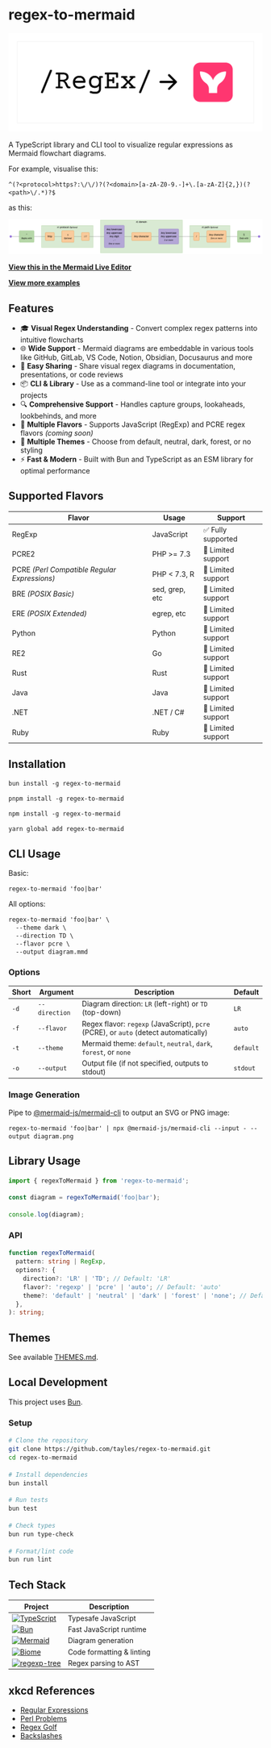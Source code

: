 # regex-to-mermaid

[![regex-to-mermaid logo](https://raw.githubusercontent.com/tayles/regex-to-mermaid/main/docs/regex-to-mermaid-logo.png)](https://npmjs.com/package/regex-to-mermaid)

A TypeScript library and CLI tool to visualize regular expressions as Mermaid flowchart diagrams.

For example, visualise this:

```regex
^(?<protocol>https?:\/\/)?(?<domain>[a-zA-Z0-9.-]+\.[a-zA-Z]{2,})(?<path>\/.*)?$
```

as this:

![regex-to-mermaid example](https://raw.githubusercontent.com/tayles/regex-to-mermaid/main/docs/regex-to-mermaid-example.png)

**[View this in the Mermaid Live Editor](https://mermaid.live/edit#pako:eNqVVm1v2jAQ_iuWu0nrlgTyAiEeoqPA9mUv0vatS1d5iYFowY4co65D_PfZjgtxaLsO8YG78z3P4-Pukh3MWE4ggi9fgq9kRX4j8OPVxbjiTLCMlZO1EFV9gdK0J7_nFzKUsw0u6OQ7dv9M3au-m3ju9Zs09Yzjehc4-3MFgcV6IpO81-cXL1Ka0hXH1Rp8_JpSACTbZ8lbq9-1wFy824F6jSuCwNLNCp6B_VsVWxb0kQiua8JFweiN_yqFP8Y_-WRcTMb1Bpfl5JKsClqD20Ksx73GNe4VkxSeI4QOmRqnLAThuNQo6rLNGeO1TgTyRG3zfKkUDi5PSR4CCCUA6vVOD2RrzG-yUgrTMqb0DpTslvAM10QRKse2qmxHXqwKoQwPuB1VlADGwYZxcipMcbmay9IWGV4Vxpn0PakyeJbKo6Lgv_UMJEPv8VIOu3JtvivC2eOUbcBjG6k7vbBhFjR_ThOZhv62_albvGlqYwCKNyS_yXAltpzc-OB7Cg36mX8PC-7HDZiQlHBsLSnHnEvhtcJuNa1tBrYZKpPQvFH4iKKgrSg4KGqm_EDY7lCbJDo5EDyHNmzThsdCyKXxv0UY2ObQopf_yyJftRYNcF23vTy6y0THD_W1V4QVC-zlYMVCe-51rF3Ck6m3siN7MrvZwck0WtkDe46s2NAeok4tgu5E6Lhcwa0eF3dlU0yzwbWnoCstSamZk-URQiaXJTq7HM7j6cipBWe_CDpLwlkUzx3Z74yjs77-vLUAjEKT_j6ZXSazQ_pimPjh6Kn04065FxBN4_nwgDBaxLNZeIJgrvWBs2314L10C7umhQ30PFlM5-G_7magp1VV3hmCmUJtatlI7WwKpzOnTneALDWaQ4knVFZOkFzvLcDVI90VzN0QLgc6f-d7fa8PHbjiRQ6R4FviQBOTLwE7pSaFYk02RD6r5M-cLPG2FClM6V6mVZheMba5z5QXWa0hWuKylta2yiXzvMBy4I9H5CgSPmNbKiDyAw0B0Q7-higOvCQMo9iPokGURLED7yCKksRTRtgfxQN_MBrGewf-0Zx9bxTLcJLESeQnie-HDiR5IRj_1LzD6FeZ_V8xeeYU)**

**[View more examples](./EXAMPLES.md)**

## Features

- 🎓 **Visual Regex Understanding** - Convert complex regex patterns into intuitive flowcharts
- 🌐 **Wide Support** - Mermaid diagrams are embeddable in various tools like GitHub, GitLab, VS Code, Notion, Obsidian, Docusaurus and more
- 🔗 **Easy Sharing** - Share visual regex diagrams in documentation, presentations, or code reviews
- 📦 **CLI & Library** - Use as a command-line tool or integrate into your projects
- 🔍 **Comprehensive Support** - Handles capture groups, lookaheads, lookbehinds, and more
- 🥗 **Multiple Flavors** - Supports JavaScript (RegExp) and PCRE regex flavors _(coming soon)_
- 🎨 **Multiple Themes** - Choose from default, neutral, dark, forest, or no styling
- ⚡ **Fast & Modern** - Built with Bun and TypeScript as an ESM library for optimal performance

## Supported Flavors

| Flavor                                       | Usage          | Support            |
| -------------------------------------------- | -------------- | ------------------ |
| RegExp                                       | JavaScript     | ✅ Fully supported |
| PCRE2                                        | PHP >= 7.3     | 🚧 Limited support |
| PCRE _(Perl Compatible Regular Expressions)_ | PHP < 7.3, R   | 🚧 Limited support |
| BRE _(POSIX Basic)_                          | sed, grep, etc | 🚧 Limited support |
| ERE _(POSIX Extended)_                       | egrep, etc     | 🚧 Limited support |
| Python                                       | Python         | 🚧 Limited support |
| RE2                                          | Go             | 🚧 Limited support |
| Rust                                         | Rust           | 🚧 Limited support |
| Java                                         | Java           | 🚧 Limited support |
| .NET                                         | .NET / C#      | 🚧 Limited support |
| Ruby                                         | Ruby           | 🚧 Limited support |

## Installation

```shell
bun install -g regex-to-mermaid
```

```shell
pnpm install -g regex-to-mermaid
```

```shell
npm install -g regex-to-mermaid
```

```shell
yarn global add regex-to-mermaid
```

## CLI Usage

Basic:

```shell
regex-to-mermaid 'foo|bar'
```

All options:

```shell
regex-to-mermaid 'foo|bar' \
  --theme dark \
  --direction TD \
  --flavor pcre \
  --output diagram.mmd
```

### Options

| Short | Argument      | Description                                                                          | Default   |
| ----- | ------------- | ------------------------------------------------------------------------------------ | --------- |
| `-d`  | `--direction` | Diagram direction: `LR` (left-right) or `TD` (top-down)                              | `LR`      |
| `-f`  | `--flavor`    | Regex flavor: `regexp` (JavaScript), `pcre` (PCRE), or `auto` (detect automatically) | `auto`    |
| `-t`  | `--theme`     | Mermaid theme: `default`, `neutral`, `dark`, `forest`, or `none`                     | `default` |
| `-o`  | `--output`    | Output file (if not specified, outputs to stdout)                                    | `stdout`  |

### Image Generation

Pipe to [@mermaid-js/mermaid-cli](https://npmjs.com/package/@mermaid-js/mermaid-cli) to output an SVG or PNG image:

```shell
regex-to-mermaid 'foo|bar' | npx @mermaid-js/mermaid-cli --input - --output diagram.png
```

## Library Usage

```typescript
import { regexToMermaid } from 'regex-to-mermaid';

const diagram = regexToMermaid('foo|bar');

console.log(diagram);
```

### API

```typescript
function regexToMermaid(
  pattern: string | RegExp,
  options?: {
    direction?: 'LR' | 'TD'; // Default: 'LR'
    flavor?: 'regexp' | 'pcre' | 'auto'; // Default: 'auto'
    theme?: 'default' | 'neutral' | 'dark' | 'forest' | 'none'; // Default: 'default'
  },
): string;
```

## Themes

See available [THEMES.md](./THEMES.md).

## Local Development

This project uses [Bun](https://bun.sh).

### Setup

```bash
# Clone the repository
git clone https://github.com/tayles/regex-to-mermaid.git
cd regex-to-mermaid

# Install dependencies
bun install

# Run tests
bun test

# Check types
bun run type-check

# Format/lint code
bun run lint
```

## Tech Stack

| Project                                                                                                                                                               | Description               |
| --------------------------------------------------------------------------------------------------------------------------------------------------------------------- | ------------------------- |
| [![TypeScript](https://img.shields.io/badge/typescript-%23007ACC.svg?style=for-the-badge&logo=typescript&logoColor=white)](https://www.typescriptlang.org)            | Typesafe JavaScript       |
| [![Bun](https://img.shields.io/badge/bun-%23000000.svg?style=for-the-badge&logo=bun&logoColor=white)](https://bun.sh)                                                 | Fast JavaScript runtime   |
| [![Mermaid](https://img.shields.io/badge/mermaid-%23FF3670.svg?style=for-the-badge&logo=mermaid&logoColor=white)](https://mermaid.js.org)                             | Diagram generation        |
| [![Biome](https://img.shields.io/badge/biome-%2360A5FA.svg?style=for-the-badge&logo=biome&logoColor=white)](https://biomejs.dev)                                      | Code formatting & linting |
| [![regexp-tree](https://img.shields.io/badge/regexp--tree-%23000000.svg?style=for-the-badge&logo=regexp-tree&logoColor=white)](https://npmjs.com/package/regexp-tree) | Regex parsing to AST      |

## xkcd References

- [Regular Expressions](https://xkcd.com/208/)
- [Perl Problems](https://xkcd.com/1171/)
- [Regex Golf](https://xkcd.com/1313/)
- [Backslashes](https://xkcd.com/1638/)
